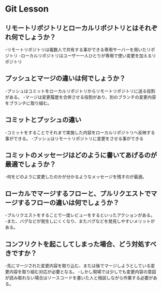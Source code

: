 # Git Lesson

## リモートリポジトリとローカルリポジトリとはそれぞれ何でしょうか？

  -リモートリポジトリは複数人で共有する事ができる専用サーバーを用いたリポジトリ
  -ローカルリポジトリはユーザー一人ひとりが専用で使い変更を加えるリポジトリ

## プッシュとマージの違いは何でしょうか？

  -プッシュはコミットをローカルリポジトリからリモートリポジトリに送る役割がある。
  -マージは変更履歴を合併させる役割があり、別のブランチの変更内容をブランチに取り組む。

## コミットとプッシュの違い

  -コミットをすることでそれまで実施した内容をローカルリポジトリへ反映する事ができる。
  -プッシュはリモートリポジトリに変更をさせる事ができる

## コミットのメッセージはどのように書いてあげるのが最適でしょうか？

  -何をどのように変更したのかが分かるようなメッセージを残すのが最適。

## ローカルでマージするフローと、プルリクエストでマージするフローの違いは何でしょうか？

  -プルリクエストをすることで一度レビューをするといったアクションがある。
  -また、バグなどが発生しにくくなり、またバグなどを発見しやすいメリットがある。

## コンフリクトを起こしてしまった場合、どう対処すべきですか？

  -先にマージされた変更内容を取り込む、または後でマージしようとしている変更内容を取り組む対応が必要となる。
  -しかし現場では少しでも変更内容の意図が読み取れない場合はソースコードを書いた人と相談しながら作業する必要がある。
